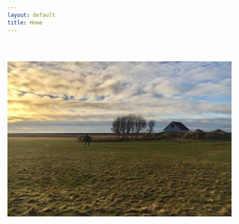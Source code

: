```yaml
---
layout: default
title: Home
---
```

<br><br>

<img src="/assets/main.jpg">

<!-- Projects posts coming soon.  -->